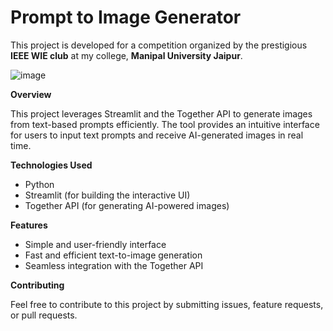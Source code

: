 
# Prompt to Image Generator

This project is developed for a competition organized by the prestigious **IEEE WIE club** at my college, **Manipal University Jaipur**.

![image](https://github.com/user-attachments/assets/11727366-9cac-442f-99ca-bfd9eb93e64f)

**Overview**

This project leverages Streamlit and the Together API to generate images from text-based prompts efficiently. The tool provides an intuitive interface for users to input text prompts and receive AI-generated images in real time.


**Technologies Used**
* Python
* Streamlit (for building the interactive UI)
* Together API (for generating AI-powered images)


**Features**
* Simple and user-friendly interface
* Fast and efficient text-to-image generation
* Seamless integration with the Together API

**Contributing**

Feel free to contribute to this project by submitting issues, feature requests, or pull requests.


